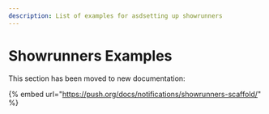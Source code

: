 ```yaml
---
description: List of examples for asdsetting up showrunners
---
```


# Showrunners Examples

This section has been moved to new documentation:

{% embed url="https://push.org/docs/notifications/showrunners-scaffold/" %}

